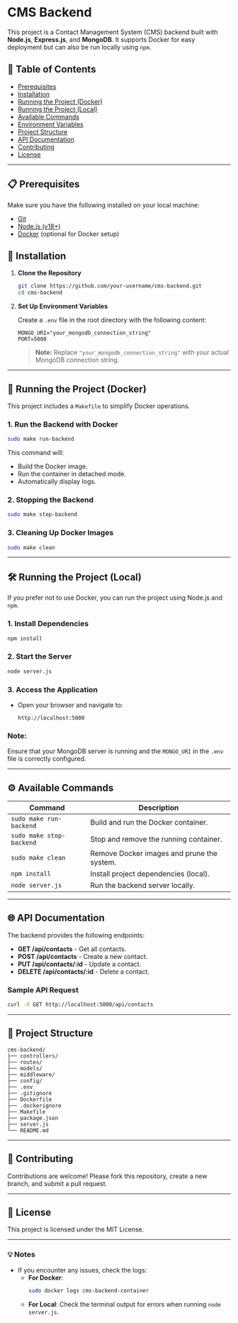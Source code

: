 # CMS Backend

This project is a Contact Management System (CMS) backend built with **Node.js**, **Express.js**, and **MongoDB**. It supports Docker for easy deployment but can also be run locally using `npm`.

## 📝 Table of Contents

- [Prerequisites](#prerequisites)
- [Installation](#installation)
- [Running the Project (Docker)](#running-the-project-docker)
- [Running the Project (Local)](#running-the-project-local)
- [Available Commands](#available-commands)
- [Environment Variables](#environment-variables)
- [Project Structure](#project-structure)
- [API Documentation](#api-documentation)
- [Contributing](#contributing)
- [License](#license)

---

## 📋 Prerequisites

Make sure you have the following installed on your local machine:

- [Git](https://git-scm.com/)
- [Node.js (v18+)](https://nodejs.org/)
- [Docker](https://www.docker.com/products/docker-desktop) (optional for Docker setup)

## 🚀 Installation

1. **Clone the Repository**

   ```bash
   git clone https://github.com/your-username/cms-backend.git
   cd cms-backend
   ```

2. **Set Up Environment Variables**

   Create a `.env` file in the root directory with the following content:

   ```env
   MONGO_URI="your_mongodb_connection_string"
   PORT=5000
   ```

   > **Note:** Replace `"your_mongodb_connection_string"` with your actual MongoDB connection string.

---

## 🐳 Running the Project (Docker)

This project includes a `Makefile` to simplify Docker operations.

### 1. **Run the Backend with Docker**

```bash
sudo make run-backend
```

This command will:

- Build the Docker image.
- Run the container in detached mode.
- Automatically display logs.

### 2. **Stopping the Backend**

```bash
sudo make stop-backend
```

### 3. **Cleaning Up Docker Images**

```bash
sudo make clean
```

---

## 🛠️ Running the Project (Local)

If you prefer not to use Docker, you can run the project using Node.js and `npm`.

### 1. **Install Dependencies**

```bash
npm install
```

### 2. **Start the Server**

```bash
node server.js
```

### 3. **Access the Application**

- Open your browser and navigate to:

  ```
  http://localhost:5000
  ```

### **Note:**

Ensure that your MongoDB server is running and the `MONGO_URI` in the `.env` file is correctly configured.

---

## ⚙️ Available Commands

| Command                  | Description                                |
| ------------------------ | ------------------------------------------ |
| `sudo make run-backend`  | Build and run the Docker container.        |
| `sudo make stop-backend` | Stop and remove the running container.     |
| `sudo make clean`        | Remove Docker images and prune the system. |
| `npm install`            | Install project dependencies (local).      |
| `node server.js`         | Run the backend server locally.            |

---

## 🌐 API Documentation

The backend provides the following endpoints:

- **GET /api/contacts** - Get all contacts.
- **POST /api/contacts** - Create a new contact.
- **PUT /api/contacts/:id** - Update a contact.
- **DELETE /api/contacts/:id** - Delete a contact.

### Sample API Request

```bash
curl -X GET http://localhost:5000/api/contacts
```

---

## 📁 Project Structure

```plaintext
cms-backend/
├── controllers/
├── routes/
├── models/
├── middleware/
├── config/
├── .env
├── .gitignore
├── Dockerfile
├── .dockerignore
├── Makefile
├── package.json
├── server.js
└── README.md
```

---

## 🤝 Contributing

Contributions are welcome! Please fork this repository, create a new branch, and submit a pull request.

---

## 📝 License

This project is licensed under the MIT License.

---

### 💡 Notes

- If you encounter any issues, check the logs:
  - **For Docker**:
    ```bash
    sudo docker logs cms-backend-container
    ```
  - **For Local**:
    Check the terminal output for errors when running `node server.js`.
